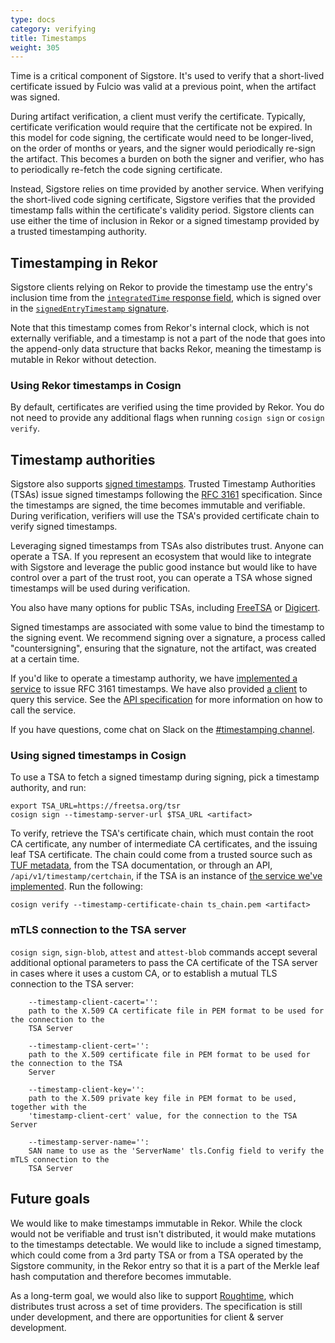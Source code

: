 ```yaml
---
type: docs
category: verifying
title: Timestamps
weight: 305
---
```


Time is a critical component of Sigstore. It's used to verify that a short-lived certificate issued by Fulcio was valid at a previous point, when the artifact was signed.

During artifact verification, a client must verify the certificate. Typically, certificate verification would require that the certificate not be expired. In this model for code signing, the certificate would need to be longer-lived, on the order of months or years, and the signer would periodically re-sign the artifact. This becomes a burden on both the signer and verifier, who has to periodically re-fetch the code signing certificate.

Instead, Sigstore relies on time provided by another service. When verifying the short-lived code signing certificate, Sigstore verifies that the provided timestamp falls within the certificate's validity period. Sigstore clients can use either the time of inclusion in Rekor or a signed timestamp provided by a trusted timestamping authority.

## Timestamping in Rekor

Sigstore clients relying on Rekor to provide the timestamp use the entry's inclusion time from the [`integratedTime` response field](https://github.com/sigstore/rekor/blob/35c4489abcff256298f1bc9f7caaf5a946750dac/openapi.yaml#L461-L462), which is signed over in the [`signedEntryTimestamp` signature](https://github.com/sigstore/rekor/blob/35c4489abcff256298f1bc9f7caaf5a946750dac/openapi.yaml#L475-L482).

Note that this timestamp comes from Rekor's internal clock, which is not externally verifiable, and a timestamp is not a part of the node that goes into the append-only data structure that backs Rekor, meaning the timestamp is mutable in Rekor without detection.

### Using Rekor timestamps in Cosign

By default, certificates are verified using the time provided by Rekor. You do not need to provide any additional flags when running `cosign sign` or `cosign verify`.

## Timestamp authorities

Sigstore also supports [signed timestamps](https://en.wikipedia.org/wiki/Trusted_timestamping). Trusted Timestamp Authorities (TSAs) issue signed timestamps following the [RFC 3161](https://www.ietf.org/rfc/rfc3161.txt) specification. Since the timestamps are signed, the time becomes immutable and verifiable. During verification, verifiers will use the TSA's provided certificate chain to verify signed timestamps.

Leveraging signed timestamps from TSAs also distributes trust. Anyone can operate a TSA. If you represent an ecosystem that would like to integrate with Sigstore and leverage the public good instance but would like to have control over a part of the trust root, you can operate a TSA whose signed timestamps will be used during verification.

You also have many options for public TSAs, including [FreeTSA](https://freetsa.org/index_en.php) or [Digicert](https://knowledge.digicert.com/generalinformation/INFO4231.html).

Signed timestamps are associated with some value to bind the timestamp to the signing event. We recommend signing over a signature, a process called "countersigning", ensuring that the signature, not the artifact, was created at a certain time.

If you'd like to operate a timestamp authority, we have [implemented a service](https://github.com/sigstore/timestamp-authority) to issue RFC 3161 timestamps. We have also provided [a client](https://github.com/sigstore/timestamp-authority/releases) to query this service. See the [API specification](https://github.com/sigstore/timestamp-authority/blob/main/openapi.yaml) for more information on how to call the service.

If you have questions, come chat on Slack on the [#timestamping channel](https://sigstore.slack.com/archives/C047W7KEU6A).

### Using signed timestamps in Cosign

To use a TSA to fetch a signed timestamp during signing, pick a timestamp authority, and run:

```
export TSA_URL=https://freetsa.org/tsr
cosign sign --timestamp-server-url $TSA_URL <artifact>
```

To verify, retrieve the TSA's certificate chain, which must contain the root CA certificate, any number of intermediate CA certificates, and the issuing leaf TSA certificate. The chain could come from a trusted source such as [TUF metadata](https://theupdateframework.io/), from the TSA documentation, or through an API, `/api/v1/timestamp/certchain`, if the TSA is an instance of [the service we've implemented](https://github.com/sigstore/timestamp-authority). Run the following:

```
cosign verify --timestamp-certificate-chain ts_chain.pem <artifact>
```

### mTLS connection to the TSA server

`cosign sign`, `sign-blob`, `attest` and `attest-blob` commands accept several additional optional parameters to pass the CA certificate of
the TSA server in cases where it uses a custom CA, or to establish a mutual TLS connection to the TSA server:
```
    --timestamp-client-cacert='':
	path to the X.509 CA certificate file in PEM format to be used for the connection to the
	TSA Server

    --timestamp-client-cert='':
	path to the X.509 certificate file in PEM format to be used for the connection to the TSA
	Server

    --timestamp-client-key='':
	path to the X.509 private key file in PEM format to be used, together with the
	'timestamp-client-cert' value, for the connection to the TSA Server

    --timestamp-server-name='':
	SAN name to use as the 'ServerName' tls.Config field to verify the mTLS connection to the
	TSA Server
```

## Future goals

We would like to make timestamps immutable in Rekor. While the clock would not be verifiable and trust isn't distributed, it would make mutations to the timestamps detectable. We would like to include a signed timestamp, which could come from a 3rd party TSA or from a TSA operated by the Sigstore community, in the Rekor entry so that it is a part of the Merkle leaf hash computation and therefore becomes immutable. 

As a long-term goal, we would also like to support [Roughtime](https://blog.cloudflare.com/roughtime/), which distributes trust across a set of time providers. The specification is still under development, and there are opportunities for client & server development.
